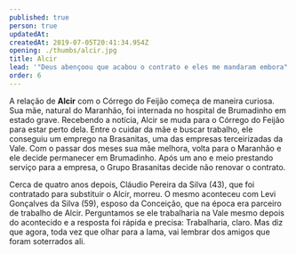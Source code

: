 ```yaml
---
published: true
person: true
updatedAt:
createdAt: 2019-07-05T20:41:34.954Z
opening: ./thumbs/alcir.jpg
title: Alcir
lead: '"Deus abençoou que acabou o contrato e eles me mandaram embora"'
order: 6
---
```

A relação de **Alcir** com o Córrego do Feijão começa de maneira curiosa. Sua mãe, natural do Maranhão, foi internada no hospital de Brumadinho em estado grave. Recebendo a notícia, Alcir se muda para o Córrego do Feijão para estar perto dela. Entre o cuidar da mãe e buscar trabalho, ele conseguiu um emprego na Brasanitas, uma das empresas terceirizadas da Vale. Com o passar dos meses sua mãe melhora, volta para o Maranhão e ele decide permanecer em Brumadinho. Após um ano e meio prestando serviço para a empresa, o Grupo Brasanitas decide não renovar o contrato.

Cerca de quatro anos depois, Cláudio Pereira da Silva (43), que foi contratado para substituir o Alcir, morreu. O mesmo aconteceu com Levi Gonçalves da Silva (59), esposo da Conceição, que na época era parceiro de trabalho de Alcir. Perguntamos se ele trabalharia na Vale mesmo depois do acontecido e a resposta foi rápida e precisa: Trabalharia, claro. Mas diz que agora, toda vez que olhar para a lama, vai lembrar dos amigos que foram soterrados ali.

<div class="video" title="Título descritivo do vídeo para acessibilidade" data-video="MxD9O0iFamg"></div>
